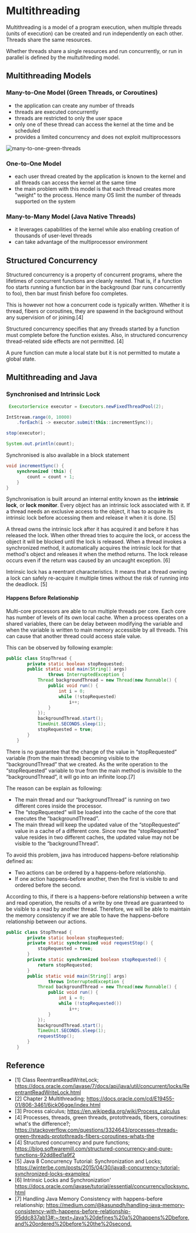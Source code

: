 # Multithreading

Multithreading is a model of a program execution, when multiple threads (units of execution) can be created and run independently on each other. Threads share the same resources.

Whether threads share a single resources and run concurrently, or run in parallel is defined by the multutihreding model.

## Multithreading Models

### Many-to-One Model (Green Threads, or Coroutines)

- the application can create any number of threads
- threads are executed concurrently
- threads are restricted to only the user space
- only one of these thread can access the kernel at the time and be scheduled
- provides a limited concurrency and does not exploit multiprocessors

![many-to-one-green-threads](../_assets/multithreading/multithreading-green-threads.png)

### One-to-One Model

- each user thread created by the application is known to the kernel and all threads can access the kernel at the same time
- the main problem with this model is that each thread creates more "weight" to the process. Hence many OS limit the number of threads supported on the system

### Many-to-Many Model (Java Native Threads)

- it leverages capabilities of the kernel while also enabling creation of thousands of user-level threads
- can take advantage of the multiprocessor environment

## Structured Concurrency

Structured concurrency is a property of concurrent programs, where the lifetimes of concurrent functions are cleanly nested. That is, if a function foo starts running a function bar in the background (bar runs concurrently to foo), then bar must finish before foo completes.

This is however not how a concurrent code is typically written. Whether it is thread, fibers or coroutines, they are spawend in the background without any supervision of or joining.[4]

Structured concurrency specifies that any threads started by a function must complete before the function existes. Also, in structured concurrency thread-related side effects are not permitted. [4]

A pure function can mute a local state but it is not permitted to mutate a global state.

## Multithreading and Java

<!-- 
    - runable and how to run a thread
    - thread pool and scheduled thread pool
    - runnable
    - locks
    - volatile
 -->

### Synchronised and Intrinsic Lock

```Java
 ExecutorService executor = Executors.newFixedThreadPool(2);

IntStream.range(0, 10000)
    .forEach(i -> executor.submit(this::incrementSync));

stop(executor);

System.out.println(count);
```

Synchronised is also available in a block statement

```Java
void incrementSync() {
    synchronized (this) {
        count = count + 1;
    }
}
```

Synchronisation is built around an internal entity known as the **intrinsic lock**, or **lock monitor**. Every object has an intrinsic lock associated with it. If a thread needs an exclusive access to the object, it has to acquire its intrinsic lock before accessing them and release it when it is done. [5]

A thread owns the intrinsic lock after it has acquired it and before it has released the lock. When other thread tries to acquire the lock, or access the object it will be blocked until the lock is released. When a thread invokes a synchronized method, it automatically acquires the intrinsic lock for that method's object and releases it when the method returns. The lock release occurs even if the return was caused by an uncaught exception. [6]

Intrinsic lock has a reentrant characteristics. It means that a thread owning a lock can safely re-acquire it multiple times without the risk of running into the deadlock. [5]

#### Happens Before Relationship

Multi-core processors are able to run multiple threads per core. Each core has number of levels of its own local cache. When a process operates on a shared variables, there can be delay between modifying the variable and when the variable is written to main memory accessible by all threads. This can cause that another thread could access stale value.

This can be observed by following example:

```Java
public class StopThread {
        private static boolean stopRequested;
        public static void main(String[] args)
                throws InterruptedException {
            Thread backgroundThread = new Thread(new Runnable() {
                public void run() {
                    int i = 0;
                    while (!stopRequested)
                        i++;
                }
            });
            backgroundThread.start();
            TimeUnit.SECONDS.sleep(1);
            stopRequested = true;
        }
    }
```

There is no guarantee that the change of the value in “stopRequested” variable (from the main thread) becoming visible to the “backgroundThread” that we created. As the write operation to the “stopRequested” variable to true from the main method is invisible to the “backgroundThread”, it will go into an infinite loop.[7]

The reason can be explain as following:

- The main thread and our “backgroundThread” is running on two different cores inside the processor.
- The “stopRequested” will be loaded into the cache of the core that executes the “backgroundThread”.
- The main thread will keep the updated value of the “stopRequested” value in a cache of a different core. Since now the “stopRequested” value resides in two different caches, the updated value may not be visible to the “backgroundThread”.

To avoid this problem, java has introduced happens-before relationship defined as:

- Two actions can be ordered by a happens-before relationship.
- If one action happens-before another, then the first is visible to and ordered before the second.

According to this, if there is a happens-before relationship between a write and read operation, the results of a write by one thread are guaranteed to be visible to a read by another thread. Therefore, we will be able to maintain the memory consistency if we are able to have the happens-before relationship between our actions.

```Java
public class StopThread {
        private static boolean stopRequested;
        private static synchronized void requestStop() {
            stopRequested = true;
        }
        private static synchronized boolean stopRequested() {
            return stopRequested;
        }
        public static void main(String[] args)
                throws InterruptedException {
            Thread backgroundThread = new Thread(new Runnable() {
                public void run() {
                    int i = 0;
                    while (!stopRequested())
                        i++;
                }
            });
            backgroundThread.start();
            TimeUnit.SECONDS.sleep(1);
            requestStop();
        }
    }
```
## Reference

- [1] Class ReentrantReadWriteLock; <https://docs.oracle.com/javase/7/docs/api/java/util/concurrent/locks/ReentrantReadWriteLock.html>
- [2] Chapter 2 Multithreading; <https://docs.oracle.com/cd/E19455-01/806-3461/6jck06gqe/index.html>
- [3] Process calculus; <https://en.wikipedia.org/wiki/Process_calculus>
- [4] Processes, threads, green threads, protothreads, fibers, coroutines: what's the difference?; <https://stackoverflow.com/questions/3324643/processes-threads-green-threads-protothreads-fibers-coroutines-whats-the>
- [4] Structured concurrency and pure functions; <https://blog.softwaremill.com/structured-concurrency-and-pure-functions-92dd8ed1a9f2>
- [5] Java 8 Concurrency Tutorial: Synchronization and Locks; <https://winterbe.com/posts/2015/04/30/java8-concurrency-tutorial-synchronized-locks-examples/>
- [6] Intrinsic Locks and Synchronization' <https://docs.oracle.com/javase/tutorial/essential/concurrency/locksync.html>
- [7] Handling Java Memory Consistency with happens-before relationship; <https://medium.com/@kasunpdh/handling-java-memory-consistency-with-happens-before-relationship-95ddc837ab13#:~:text=Java%20defines%20a%20happens%2Dbefore,and%20ordered%20before%20the%20second.>